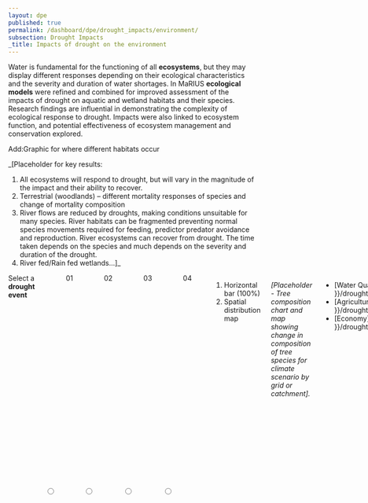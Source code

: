 ```yaml
---
layout: dpe
published: true
permalink: /dashboard/dpe/drought_impacts/environment/
subsection: Drought Impacts
_title: Impacts of drought on the environment
---
```


Water is fundamental for the functioning of all **ecosystems**, but they may display different responses depending on their ecological characteristics and the severity and duration of water shortages. In MaRIUS **ecological models** were refined and combined for improved assessment of the impacts of drought on aquatic and wetland habitats and their species. Research findings are influential in demonstrating the complexity of ecological response to drought. Impacts were also linked to ecosystem function, and potential effectiveness of ecosystem management and conservation explored.

Add:Graphic for where different habitats occur

_[Placeholder for key results:
1. All ecosystems will respond to drought, but will vary in the magnitude of the impact and their ability to recover.
2. Terrestrial (woodlands) – different mortality responses of species and change of mortality composition
3. River flows are reduced by droughts, making conditions unsuitable for many species. River habitats can be fragmented preventing normal species movements required for feeding, predictor predator avoidance and reproduction. River ecosystems can recover from drought. The time taken depends on the species and much depends on the severity and duration of the drought.
4. River fed/Rain fed wetlands...]_



<div class="large-6 medium-3 columns">
	<label>Select a <b>drought event</b></label>
	<input type="radio" name="drought_event" value="drought_event_01" id="drought_event_01"><label for="drought_event_01">01</label>
	<input type="radio" name="drought_event" value="drought_event_02" id="drought_event_02"><label for="drought_event_02">02</label>
	<input type="radio" name="drought_event" value="drought_event_03" id="drought_event_03"><label for="drought_event_03">03</label>
	<input type="radio" name="drought_event" value="drought_event_04" id="drought_event_04"><label for="drought_event_04">04</label>

	<label>Select an <b>spatial scale</b></label>
	<input type="radio" name="spatial_scale" value="spatial_scale_thames" id="spatial_scale_thames"><label for="spatial_scale_thames">Thames</label>
	<input type="radio" name="spatial_scale" value="spatial_scale_england" id="spatial_scale_england"><label for="spatial_scale_england">England</label>
	<input type="radio" name="spatial_scale" value="spatial_scale_england" id="spatial_scale_england"><label for="spatial_scale_england">Great Britain</label>
    
    	<label>Select a <b>Habitat/Species</b></label>
	<input type="radio" name="Habitat/Species" value="Habitat/Species_A" id="Habitat/Species_A"><label for="drought_event_01">A</label>
	<input type="radio" name="Habitat/Species" value="Habitat/Species_B" id="Habitat/Species_B"><label for="drought_event_02">B</label>
	<input type="radio" name="Habitat/Species" value="Habitat/Species_C" id="Habitat/Species_C"><label for="drought_event_03">C</label>
	<input type="radio" name="Habitat/Species" value="Habitat/Species_D" id="Habitat/Species_D"><label for="drought_event_04">D</label>
    
<div class="large-6 medium-6 columns">
	<ol>
		<li>Horizontal bar (100%)</li>
		<li>Spatial distribution map</li>
	</ol>
</div>

<script src='{{ site.baseurl }}/assets/js/pie_chart.js' type='text/javascript'> </script>

_[Placeholder - Tree composition chart and map showing change in composition of tree species for climate scenario by grid or catchment]._   





* [Water Quality]({{ site.dpe_url }}/drought_impacts/water_quality/)
* [Agriculture]({{ site.dpe_url }}/drought_impacts/agriculture/)
* [Economy]({{ site.dpe_url }}/drought_impacts/economy/)
